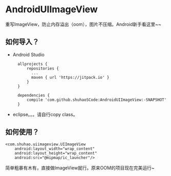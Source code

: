# AndroidUIImageView
重写ImageView，防止内存溢出（oom），图片不压缩。Android新手看这里~~

## 如何导入？

* Android Studio

		allprojects {
			repositories {
			  ...
			  maven { url 'https://jitpack.io' }
			}
		}
		  
		dependencies {
	        compile 'com.github.shuhaoSCode:AndroidUIImageView:-SNAPSHOT'
		}


* eclipse。。。请自行copy class。

## 如何使用？
	<com.shuhao.uiimageview.UIImageView
        android:layout_width="wrap_content"
        android:layout_height="wrap_content"
        android:src="@mipmap/ic_launcher"/>
        
   简单粗暴有木有，直接做ImageView就行。原来OOM的项目现在完美运行~
  

